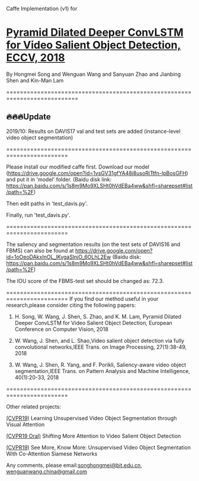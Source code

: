 Caffe Implementation (v1) for 

# [Pyramid Dilated Deeper ConvLSTM for Video Salient Object Detection, ECCV, 2018](https://www.researchgate.net/publication/328116556_Pyramid_Dilated_Deeper_ConvLSTM_for_Video_Salient_Object_Detection_15th_European_Conference_Munich_Germany_September_8-14_2018_Proceedings_Part_XI)

By Hongmei Song and Wenguan Wang and Sanyuan Zhao and Jianbing Shen and Kin-Man Lam

===========================================================================

## :fire::fire::fire:Update

2019/10: Results on DAVIS17 val and test sets are added (instance-level video object segmentation)

========================================================================

Please install our modified caffe first. Download our model (https://drive.google.com/open?id=1vsGV31gfYA48j8usoRjTtfn-IpBosGFH) and put it in 'model' folder. (Baidu disk link: https://pan.baidu.com/s/1s8m9Mo9XLSHt0hVdEBa4ww&shfl=sharepset#list/path=%2F)

Then edit paths in 'test_davis.py'.

Finally, run 'test_davis.py'.

========================================================================

The saliency and segmentation results (on the test sets of DAVIS16 and FBMS) can also be found at https://drive.google.com/open?id=1oOeoDAkxInOL_lKvgaSlnjO_6OLhL2Ew (Baidu disk: https://pan.baidu.com/s/1s8m9Mo9XLSHt0hVdEBa4ww&shfl=sharepset#list/path=%2F)

The IOU score of the FBMS-test set should be changed as: 72.3. 

========================================================================
If you find our method useful in your research,please consider citing the following papers:

1) H. Song, W. Wang, J. Shen, S. Zhao, and K. M. Lam, Pyramid Dilated Deeper ConvLSTM for Video Salient Object Detection, European Conference on Computer Vision, 2018

2) W. Wang, J. Shen, and L. Shao,Video salient object detection via fully convolutional networks,IEEE Trans. on Image Processing, 27(1):38-49, 2018

3) W. Wang, J. Shen, R. Yang, and F. Porikli, Saliency-aware video object segmentation,IEEE Trans. on Pattern Analysis and Machine Intelligence, 40(1):20-33, 2018

========================================================================

Other related projects:

[(CVPR19)](https://github.com/wenguanwang/AGS) Learning Unsupervised Video Object Segmentation through Visual Attention

[(CVPR19 Oral)](https://github.com/wenguanwang/DAVSOD) Shifting More Attention to Video Salient Object Detection

[(CVPR19)](https://github.com/carrierlxk/COSNet) See More, Know More: Unsupervised Video Object Segmentation With Co-Attention Siamese Networks

Any comments, please email:songhongmei@bit.edu.cn, wenguanwang.china@gmail.com
